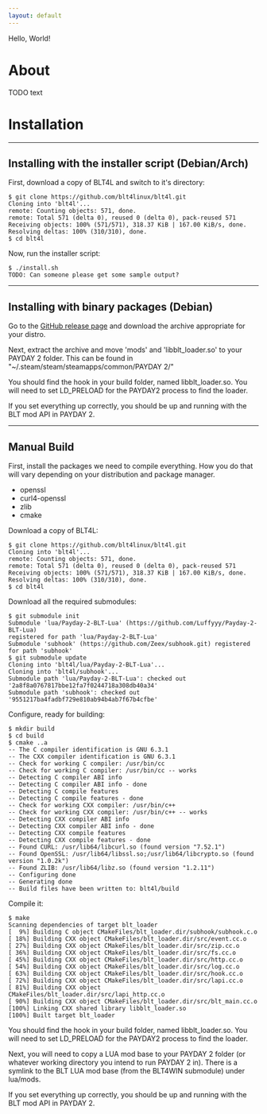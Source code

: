 ```yaml
---
layout: default
---
```


Hello, World!
# About
TODO text

# Installation

---

## Installing with the installer script (Debian/Arch)
First, download a copy of BLT4L and switch to it's directory:

	$ git clone https://github.com/blt4linux/blt4l.git
	Cloning into 'blt4l'...
	remote: Counting objects: 571, done.
	remote: Total 571 (delta 0), reused 0 (delta 0), pack-reused 571
	Receiving objects: 100% (571/571), 318.37 KiB | 167.00 KiB/s, done.
	Resolving deltas: 100% (310/310), done.
	$ cd blt4l

Now, run the installer script:

	$ ./install.sh
	TODO: Can someone please get some sample output?

---

## Installing with binary packages (Debian)
Go to the [GitHub release page](https://github.com/blt4linux/blt4l/releases/latest)
and download the archive appropriate for your distro.

Next, extract the archive and move 'mods' and 'libblt_loader.so' to your PAYDAY 2 folder.
This can be found in "~/.steam/steam/steamapps/common/PAYDAY 2/"

You should find the hook in your build folder, named libblt_loader.so.
You will need to set LD_PRELOAD for the PAYDAY2 process to find the loader.

If you set everything up correctly, you should be up and running with the BLT mod API in PAYDAY 2.

---

## Manual Build
First, install the packages we need to compile everything. How you
do that will vary depending on your distribution and package manager.
 - openssl
 - curl4-openssl
 - zlib
 - cmake

Download a copy of BLT4L:

	$ git clone https://github.com/blt4linux/blt4l.git
	Cloning into 'blt4l'...
	remote: Counting objects: 571, done.
	remote: Total 571 (delta 0), reused 0 (delta 0), pack-reused 571
	Receiving objects: 100% (571/571), 318.37 KiB | 167.00 KiB/s, done.
	Resolving deltas: 100% (310/310), done.
	$ cd blt4l

Download all the required submodules:

	$ git submodule init
	Submodule 'lua/Payday-2-BLT-Lua' (https://github.com/Luffyyy/Payday-2-BLT-Lua)
	registered for path 'lua/Payday-2-BLT-Lua' 
	Submodule 'subhook' (https://github.com/Zeex/subhook.git) registered for path 'subhook' 
	$ git submodule update
	Cloning into 'blt4l/lua/Payday-2-BLT-Lua'...
	Cloning into 'blt4l/subhook'...
	Submodule path 'lua/Payday-2-BLT-Lua': checked out '2a8f8a0767817bbe12fa7f0244718a308db40a34'
	Submodule path 'subhook': checked out '9551217ba4fadbf729e810ab94b4ab7f67b4cfbe'

Configure, ready for building:

	$ mkdir build
	$ cd build
	$ cmake ..a
	-- The C compiler identification is GNU 6.3.1
	-- The CXX compiler identification is GNU 6.3.1
	-- Check for working C compiler: /usr/bin/cc
	-- Check for working C compiler: /usr/bin/cc -- works
	-- Detecting C compiler ABI info
	-- Detecting C compiler ABI info - done
	-- Detecting C compile features
	-- Detecting C compile features - done
	-- Check for working CXX compiler: /usr/bin/c++
	-- Check for working CXX compiler: /usr/bin/c++ -- works
	-- Detecting CXX compiler ABI info
	-- Detecting CXX compiler ABI info - done
	-- Detecting CXX compile features
	-- Detecting CXX compile features - done
	-- Found CURL: /usr/lib64/libcurl.so (found version "7.52.1")
	-- Found OpenSSL: /usr/lib64/libssl.so;/usr/lib64/libcrypto.so (found version "1.0.2k")
	-- Found ZLIB: /usr/lib64/libz.so (found version "1.2.11")
	-- Configuring done
	-- Generating done
	-- Build files have been written to: blt4l/build

Compile it:

	$ make
	Scanning dependencies of target blt_loader
	[  9%] Building C object CMakeFiles/blt_loader.dir/subhook/subhook.c.o
	[ 18%] Building CXX object CMakeFiles/blt_loader.dir/src/event.cc.o
	[ 27%] Building CXX object CMakeFiles/blt_loader.dir/src/zip.cc.o
	[ 36%] Building CXX object CMakeFiles/blt_loader.dir/src/fs.cc.o
	[ 45%] Building CXX object CMakeFiles/blt_loader.dir/src/http.cc.o
	[ 54%] Building CXX object CMakeFiles/blt_loader.dir/src/log.cc.o
	[ 63%] Building CXX object CMakeFiles/blt_loader.dir/src/hook.cc.o
	[ 72%] Building CXX object CMakeFiles/blt_loader.dir/src/lapi.cc.o
	[ 81%] Building CXX object CMakeFiles/blt_loader.dir/src/lapi_http.cc.o
	[ 90%] Building CXX object CMakeFiles/blt_loader.dir/src/blt_main.cc.o
	[100%] Linking CXX shared library libblt_loader.so
	[100%] Built target blt_loader

You should find the hook in your build folder, named libblt_loader.so.
You will need to set LD_PRELOAD for the PAYDAY2 process to find the loader.

Next, you will need to copy a LUA mod base to your PAYDAY 2 folder (or
whatever working directory you intend to run PAYDAY 2 in). There
is a symlink to the BLT LUA mod base (from the BLT4WIN submodule) under lua/mods.

If you set everything up correctly, you should be up and running with the BLT mod API in PAYDAY 2.
